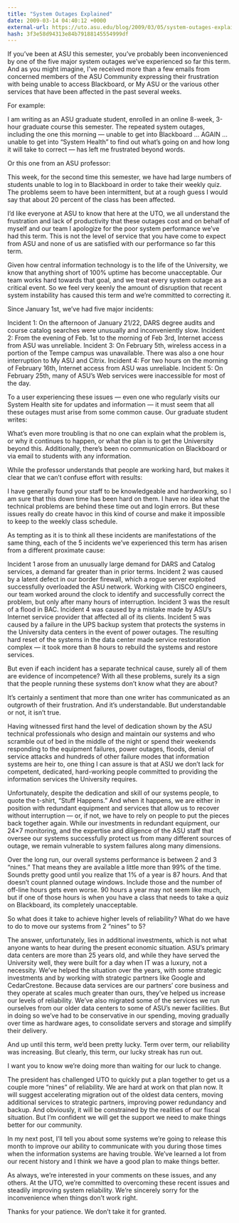 ```yaml
---
title: "System Outages Explained"
date: 2009-03-14 04:40:12 +0000
external-url: https://uto.asu.edu/blog/2009/03/05/system-outages-explained/
hash: 3f3e58d94313e84b79188145554999df
---
```


 If you’ve been at ASU this semester, you’ve probably been inconvenienced by one of the five major system outages we’ve experienced so far this term. And as you might imagine, I’ve received more than a few emails from concerned members of the ASU Community expressing their frustration with being unable to access Blackboard, or My ASU or the various other services that have been affected in the past several weeks.

For example:

I am writing as an ASU graduate student, enrolled in an online 8-week, 3-hour graduate course this semester. The repeated system outages, including the one this morning — unable to get into Blackboard … AGAIN … unable to get into “System Health” to find out what’s going on and how long it will take to correct — has left me frustrated beyond words.

Or this one from an ASU professor:

This week, for the second time this semester, we have had large numbers of students unable to log in to Blackboard in order to take their weekly quiz. The problems seem to have been intermittent, but at a rough guess I would say that about 20 percent of the class has been affected.

I’d like everyone at ASU to know that here at the UTO, we all understand the frustration and lack of productivity that these outages cost and on behalf of myself and our team I apologize for the poor system performance we’ve had this term. This is not the level of service that you have come to expect from ASU and none of us are satisfied with our performance so far this term.

Given how central information technology is to the life of the University, we know that anything short of 100% uptime has become unacceptable. Our team works hard towards that goal, and we treat every system outage as a critical event. So we feel very keenly the amount of disruption that recent system instability has caused this term and we’re committed to correcting it.

Since January 1st, we’ve had five major incidents:


 Incident 1: On the afternoon of January 21/22, DARS degree audits and course catalog searches were unusually and inconveniently slow.
 Incident 2: From the evening of Feb. 1st to the morning of Feb 3rd, Internet access from ASU was unreliable.
 Incident 3: On February 5th, wireless access in a portion of the Tempe campus was unavailable. There was also a one hour interruption to My ASU and Citrix.
 Incident 4: For two hours on the morning of February 16th, Internet access from ASU was unreliable.
 Incident 5: On February 25th, many of ASU’s Web services were inaccessible for most of the day.

To a user experiencing these issues — even one who regularly visits our System Health site for updates and information — it must seem that all these outages must arise from some common cause. Our graduate student writes:

What’s even more troubling is that no one can explain what the problem is, or why it continues to happen, or what the plan is to get the University beyond this. Additionally, there’s been no communication on Blackboard or via email to students with any information.

 While the professor understands that people are working hard, but makes it clear that we can’t confuse effort with results:

I have generally found your staff to be knowledgeable and hardworking, so I am sure that this down time has been hard on them. I have no idea what the technical problems are behind these time out and login errors. But these issues really do create havoc in this kind of course and make it impossible to keep to the weekly class schedule.

As tempting as it is to think all these incidents are manifestations of the same thing, each of the 5 incidents we’ve experienced this term has arisen from a different proximate cause:


Incident 1 arose from an unusually large demand for DARS and Catalog services, a demand far greater than in prior terms.
Incident 2 was caused by a latent defect in our border firewall, which a rogue server exploited successfully overloaded the ASU network. Working with CISCO engineers, our team worked around the clock to identify and successfully correct the problem, but only after many hours of interruption.
Incident 3 was the result of a flood in BAC.
Incident 4 was caused by a mistake made by ASU’s Internet service provider that affected all of its clients.
Incident 5 was caused by a failure in the UPS backup system that protects the systems in the University data centers in the event of power outages. The resulting hard reset of the systems in the data center made service restoration complex — it took more than 8 hours to rebuild the systems and restore services.

But even if each incident has a separate technical cause, surely all of them are evidence of incompetence? With all these problems, surely its a sign that the people running these systems don’t know what they are about?

It’s certainly a sentiment that more than one writer has communicated as an outgrowth of their frustration. And it’s understandable. But understandable or not, it isn’t true.

Having witnessed first hand the level of dedication shown by the ASU technical professionals who design and maintain our systems and who scramble out of bed in the middle of the night or spend their weekends responding to the equipment failures, power outages, floods, denial of service attacks and hundreds of other failure modes that information systems are heir to, one thing I can assure is that at ASU we don’t lack for competent, dedicated, hard-working people committed to providing the information services the University requires.

Unfortunately, despite the dedication and skill of our systems people, to quote the t-shirt, “Stuff Happens.” And when it happens, we are either in position with redundant equipment and services that allow us to recover without interruption — or, if not, we have to rely on people to put the pieces back together again. While our investments in redundant equipment, our 24×7 monitoring, and the expertise and diligence of the ASU staff that oversee our systems successfully protect us from many different sources of outage, we remain vulnerable to system failures along many dimensions.

Over the long run, our overall systems performance is between 2 and 3 “nines.” That means they are available a little more than 99% of the time. Sounds pretty good until you realize that 1% of a year is 87 hours. And that doesn’t count planned outage windows. Include those and the number of off-line hours gets even worse. 90 hours a year may not seem like much, but if one of those hours is when you have a class that needs to take a quiz on Blackboard, its completely unacceptable.

So what does it take to achieve higher levels of reliability? What do we have to do to move our systems from 2 “nines” to 5? 

The answer, unfortunately, lies in additional investments, which is not what anyone wants to hear during the present economic situation. ASU’s primary data centers are more than 25 years old, and while they have served the University well, they were built for a day when IT was a luxury, not a necessity. We’ve helped the situation over the years, with some strategic investments and by working with strategic partners like Google and CedarCrestone. Because data services are our partners’ core business and they operate at scales much greater than ours, they’ve helped us increase our levels of reliability. We’ve also migrated some of the services we run ourselves from our older data centers to some of ASU’s newer facilities. But in doing so we’ve had to be conservative in our spending, moving gradually over time as hardware ages, to consolidate servers and storage and simplify their delivery.

And up until this term, we’d been pretty lucky. Term over term, our reliability was increasing. But clearly, this term, our lucky streak has run out.

I want you to know we’re doing more than waiting for our luck to change.

The president has challenged UTO to quickly put a plan together to get us a couple more “nines” of reliability. We are hard at work on that plan now. It will suggest accelerating migration out of the oldest data centers, moving additional services to strategic partners, improving power redundancy and backup. And obviously, it will be constrained by the realities of our fiscal situation. But I’m confident we will get the support we need to make things better for our community.

In my next post, I’ll tell you about some systems we’re going to release this month to improve our ability to communicate with you during those times when the information systems are having trouble. We’ve learned a lot from our recent history and I think we have a good plan to make things better.

As always, we’re interested in your comments on these issues, and any others. At the UTO, we’re committed to overcoming these recent issues and steadily improving system reliability. We’re sincerely sorry for the inconvenience when things don’t work right.

Thanks for your patience. We don’t take it for granted. 


